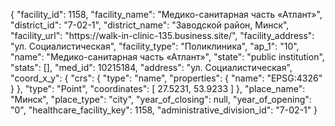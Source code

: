 {
    "facility_id": 1158,
    "facility_name": "Медико-санитарная часть «Атлант»",
    "district_id": "7-02-1",
    "district_name": "Заводской район, Минск",
    "facility_url": "https:\/\/walk-in-clinic-135.business.site\/",
    "facility_address": "ул. Социалистическая",
    "facility_type": "Поликлиника",
    "ap_1": "10",
    "name": "Медико-санитарная часть «Атлант»",
    "state": "public institution",
    "stats": [],
    "med_id": 10215184,
    "address": "ул. Социалистическая",
    "coord_x_y": {
        "crs": {
            "type": "name",
            "properties": {
                "name": "EPSG:4326"
            }
        },
        "type": "Point",
        "coordinates": [
            27.5231,
            53.9233
        ]
    },
    "place_name": "Минск",
    "place_type": "city",
    "year_of_closing": null,
    "year_of_opening": "0",
    "healthcare_facility_key": 1158,
    "administrative_division_id": "7-02-1"
}